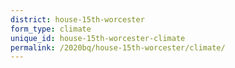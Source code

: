 ```yaml
---
district: house-15th-worcester
form_type: climate
unique_id: house-15th-worcester-climate
permalink: /2020bq/house-15th-worcester/climate/
---
```


